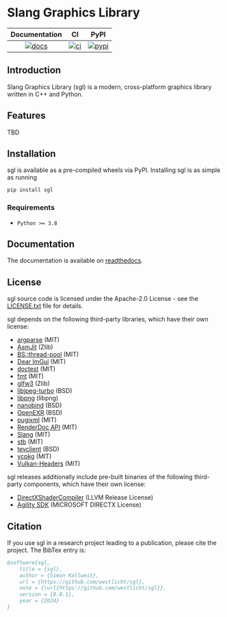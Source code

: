 # Slang Graphics Library

|  Documentation  |      CI       |      PyPI       |
| :-------------: | :-----------: | :-------------: |
| [![docs][1]][2] | [![ci][3]][4] | [![pypi][5]][6] |

[1]: https://readthedocs.org/projects/sgl/badge/?version=stable
[2]: https://sgl.readthedocs.io/en/stable/
[3]: https://github.com/westlicht/sgl/actions/workflows/build.yml/badge.svg
[4]: https://github.com/westlicht/sgl/actions
[5]: https://img.shields.io/pypi/v/sgl.svg?color=green
[6]: https://pypi.org/pypi/sgl


## Introduction

Slang Graphics Library (sgl) is a modern, cross-platform graphics library written in C++ and Python.

## Features

TBD

## Installation

sgl is available as a pre-compiled wheels via PyPI. Installing sgl is as simple as running

```bash
pip install sgl
```

### Requirements

- `Python >= 3.8`

## Documentation

The documentation is available on [readthedocs][2].

## License

sgl source code is licensed under the Apache-2.0 License - see the [LICENSE.txt](LICENSE.txt) file for details.

sgl depends on the following third-party libraries, which have their own license:

- [argparse](https://github.com/p-ranav/argparse) (MIT)
- [AsmJit](https://github.com/asmjit/asmjit) (Zlib)
- [BS::thread-pool](https://github.com/bshoshany/thread-pool) (MIT)
- [Dear ImGui](https://github.com/ocornut/imgui) (MIT)
- [doctest](https://github.com/doctest/doctest) (MIT)
- [fmt](https://fmt.dev/latest/index.html) (MIT)
- [glfw3](https://www.glfw.org/) (Zlib)
- [libjpeg-turbo](https://libjpeg-turbo.org/) (BSD)
- [libpng](http://www.libpng.org/pub/png/libpng.html) (libpng)
- [nanobind](https://github.com/wjakob/nanobind) (BSD)
- [OpenEXR](https://openexr.com/en/latest/) (BSD)
- [pugixml](https://pugixml.org/) (MIT)
- [RenderDoc API](https://github.com/baldurk/renderdoc) (MIT)
- [Slang](https://github.com/shader-slang/slang) (MIT)
- [stb](https://github.com/nothings/stb) (MIT)
- [tevclient](https://github.com/skallweitNV/tevclient) (BSD)
- [vcpkg](https://vcpkg.io/en/) (MIT)
- [Vulkan-Headers](https://github.com/KhronosGroup/Vulkan-Headers) (MIT)

sgl releases additionally include pre-built binaries of the following third-party components, which have their own license:

- [DirectXShaderCompiler](https://github.com/microsoft/DirectXShaderCompiler) (LLVM Release License)
- [Agility SDK](https://devblogs.microsoft.com/directx/directx12agility) (MICROSOFT DIRECTX License)

## Citation

If you use sgl in a research project leading to a publication, please cite the project. The BibTex entry is:

```bibtex
@software{sgl,
    title = {sgl},
    author = {Simon Kallweit},
    url = {https://github.com/westlicht/sgl},
    note = {\url{https://github.com/westlicht/sgl}},
    version = {0.0.1},
    year = {2024}
}
```
